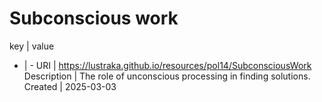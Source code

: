 # Subconscious work

key | value
- | -
URI | https://lustraka.github.io/resources/pol14/SubconsciousWork
Description | The role of unconscious processing in finding solutions.
Created | 2025-03-03

